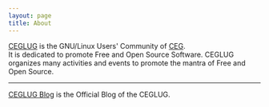```yaml
---
layout: page
title: About
---
```


[CEGLUG](http://ceglug.org) is the GNU/Linux Users' Community of [CEG](https://en.wikipedia.org/wiki/College_of_Engineering,_Guindy).<br/>
It is dedicated to promote Free and Open Source Software. CEGLUG organizes many activities and events to promote the mantra of Free and Open Source.<br/>

---

[CEGLUG Blog](http://blog.ceglug.org) is the Official Blog of the CEGLUG.
